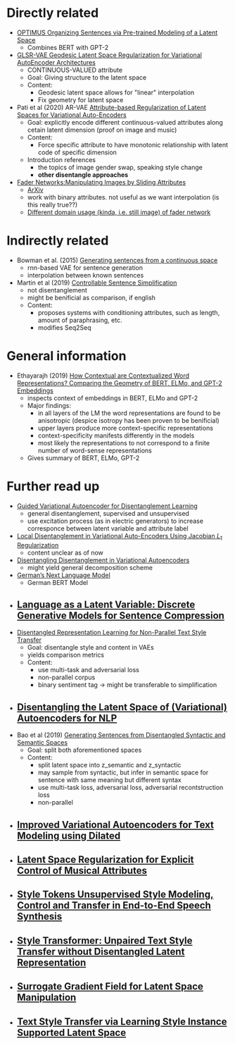 # Directly related
- [OPTIMUS Organizing Sentences via Pre-trained Modeling of a Latent Space](https://arxiv.org/abs/2004.04092)
    - Combines BERT with GPT-2
- [GLSR-VAE Geodesic Latent Space Regularization for Variational AutoEncoder Architectures](https://arxiv.org/abs/1707.04588)
    - CONTINUOUS-VALUED attribute
    - Goal: Giving structure to the latent space
    - Content:
        - Geodesic latent space allows for "linear" interpolation
        - Fix geometry for latent space
- Pati et al (2020) AR-VAE [Attribute-based Regularization of Latent Spaces for Variational Auto-Encoders](https://arxiv.org/abs/2004.05485)
    - Goal: explicitly encode different continuous-valued attributes along cetain latent dimension (proof on image and music)
    - Content:
        - Force specific attribute to have monotonic relationship with latent code of specific dimension
    - Introduction references
        - the topics of image gender swap, speaking style change
        - **other disentangle approaches**
- [Fader Networks:Manipulating Images by Sliding Attributes](https://proceedings.neurips.cc/paper/2017/hash/3fd60983292458bf7dee75f12d5e9e05-Abstract.html)
    - [ArXiv](https://arxiv.org/abs/1706.00409)
    - work with binary attributes. not useful as we want interpolation (is this really true??)
    - [Different domain usage (kinda, i.e. still image) of fader network](https://arxiv.org/abs/2010.07233)


# Indirectly related
- Bowman et al. (2015) [Generating sentences from a continuous space](https://arxiv.org/abs/1511.06349)
    - rnn-based VAE for sentence generation
    - interpolation between known sentences
- Martin et al (2019) [Controllable Sentence Simplification](https://arxiv.org/abs/1910.02677)
    - not disentanglement
    - might be benificial as comparison, if english
    - Content:
        - proposes systems with conditioning attributes, such as length, amount of paraphrasing, etc.
        - modifies Seq2Seq
        
# General information
- Ethayarajh (2019) [How Contextual are Contextualized Word Representations? Comparing the Geometry of BERT, ELMo, and GPT-2 Embeddings](https://arxiv.org/abs/1909.00512)
    - inspects context of embeddings in BERT, ELMo and GPT-2
    - Major findings:
        - in all layers of the LM the word representations are found to be anisotropic (despice isotropy has been proven to be benificial)
        - upper layers produce more context-specific representations
        - context-specificity manifests differently in the models
        - most likely the representations to not correspond to a finite number of word-sense representations
    - Gives summary of BERT, ELMo, GPT-2


# Further read up
- [Guided Variational Autoencoder for Disentanglement Learning](https://arxiv.org/abs/2004.01255)
    - general disentanglement, supervised and unsupervised
    - use excitation process (as in electric generators) to increase corresponce between latent variable and attribute label
- [Local Disentanglement in Variational Auto-Encoders Using Jacobian $L_1$ Regularization](https://papers.nips.cc/paper/2021/hash/bfd2308e9e75263970f8079115edebbd-Abstract.html)
    - content unclear as of now
- [Disentangling Disentanglement in Variational Autoencoders](https://proceedings.mlr.press/v97/mathieu19a.html)
    - might yield general decomposition scheme
- [German’s Next Language Model](https://aclanthology.org/2020.coling-main.598/)
    - German BERT Model
- [Language as a Latent Variable: Discrete Generative Models for Sentence Compression](https://arxiv.org/abs/1609.07317)
    - 
- [Disentangled Representation Learning for Non-Parallel Text Style Transfer](https://arxiv.org/abs/1808.04339)
    - Goal: disentangle style and content in VAEs
    - yields comparison metrics
    - Content:
        - use multi-task and adversarial loss
        - non-parallel corpus
        - binary sentiment tag -> might be transferable to simplification
- [Disentangling the Latent Space of (Variational) Autoencoders for NLP](https://link.springer.com/chapter/10.1007/978-3-319-97982-3_13)
    - 
- Bao et al (2019) [Generating Sentences from Disentangled Syntactic and Semantic Spaces](https://arxiv.org/abs/1907.05789)
    - Goal: split both aforementioned spaces
    - Content:
        - split latent space into z_semantic and z_syntactic
        - may sample from syntactic, but infer in semantic space for sentence with same meaning but different syntax
        - use multi-task loss, adversarial loss, adversarial recontstruction loss
        - non-parallel
- [Improved Variational Autoencoders for Text Modeling using Dilated]()
    - 
- [Latent Space Regularization for Explicit Control of Musical Attributes]()
    - 
- [Style Tokens Unsupervised Style Modeling, Control and Transfer in End-to-End Speech Synthesis]()
    - 
- [Style Transformer: Unpaired Text Style Transfer without Disentangled Latent Representation]()
    - 
- [Surrogate Gradient Field for Latent Space Manipulation]()
    - 
- [Text Style Transfer via Learning Style Instance Supported Latent Space](https://www.ijcai.org/Proceedings/2020/0526)
    -  